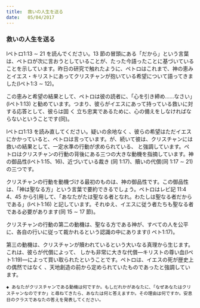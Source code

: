 ```yaml
---
title:  救いの人生を送る
date:   05/04/2017
---
```


### 救いの人生を送る

 Iペトロ1:13 ∼ 21 を読んでください。13 節の冒頭にある「だから」という言葉は、ペトロが次に言おうとしていることが、たった今語ったことに基づいていることを示しています。昨日の研究で触れたように、ペトロはこれまで、神の恵みとイエス・キリストにあってクリスチャンが抱いている希望について語ってきました(Iペト1:3 ∼ 12)。

 この恵みと希望の結果として、ペトロは彼の読者に、「心を引き締め......なさい」(Iペト1:13) と勧めています。つまり、彼らがイエスにあって持っている救いに対する応答として、彼らは固 く 立ち忠実であるために、心の備えをしなければならないということです(同)。

 Iペトロ1:13 を読み直してください。疑いの余地なく 、彼らの希望はただイエスにかかっていると、ペトロは言っています。が、続いて彼は、クリスチャンには救いの結果として、一定水準の行動が求められている、 と強調しています。ペトロはクリスチャンの行動の背後にある三つの大きな動機を指摘しています。神の御品性(Iペト1:15、16)、近づいている裁き (同 1:17)、贖いの代償(同 1:17 ∼ 21)の三つです。

 クリスチャンの行動を動機づける最初のものは、神の御品性です。この御品性は、「神は聖なる方」という言葉で要約できるでしょう。ペトロはレビ記 11:4 4、45 から引用して、「あなたがたは聖なる者となれ。わたしは聖なる者だからである」(Iペト1:16) と記しています。それゆえ、イエスに従う者たちも聖なる者である必要があります(同 15 ∼ 17 節)。

 クリスチャンの行動の第二の動機は、聖なる方である神が、すべての人を公平に、各自の行いに従って裁かれるという認識の中にあります(I ペト1:17)。

 第三の動機は、クリスチャンが贖われているという大いなる真理から生じます。これは、彼らが代償によって、 しかも非常に大きな代償―キリストの尊い血(Iペト1:19)―によって買い取られたということです。ペトロは、イエスの死が歴史上の偶然ではなく 、天地創造の前から定められていたものであったと強調しています。

`◆ あなたがクリスチャンである動機は何ですか。もしだれかがあなたに、「なぜあなたはクリスチャンなのですか」と尋ねてきたら、あなたは何と答えますか。その理由は何ですか。安息日のクラスであなたの答えを発表してください。`
